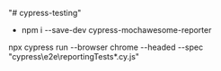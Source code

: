 "# cypress-testing"

<!-- to install report -->
- npm i --save-dev cypress-mochawesome-reporter

<!-- To run the cypress particular folder files -->
npx cypress run --browser chrome --headed --spec "cypress\e2e\reportingTests\*.cy.js"